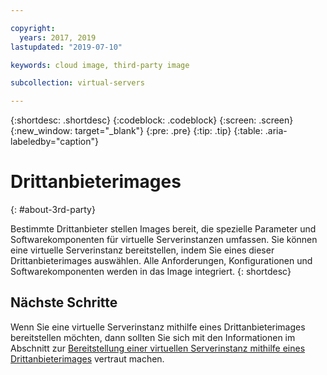 ```yaml
---

copyright:
  years: 2017, 2019
lastupdated: "2019-07-10"

keywords: cloud image, third-party image

subcollection: virtual-servers

---
```


{:shortdesc: .shortdesc}
{:codeblock: .codeblock}
{:screen: .screen}
{:new_window: target="_blank"}
{:pre: .pre}
{:tip: .tip}
{:table: .aria-labeledby="caption"}

# Drittanbieterimages
{: #about-3rd-party}

Bestimmte Drittanbieter stellen Images bereit, die spezielle Parameter und Softwarekomponenten für virtuelle Serverinstanzen umfassen. Sie können eine virtuelle Serverinstanz bereitstellen, indem Sie eines dieser Drittanbieterimages auswählen. Alle Anforderungen, Konfigurationen und Softwarekomponenten werden in das Image integriert.
{: shortdesc}

## Nächste Schritte

Wenn Sie eine virtuelle Serverinstanz mithilfe eines Drittanbieterimages bereitstellen möchten, dann sollten Sie sich mit den Informationen im Abschnitt zur [Bereitstellung einer virtuellen Serverinstanz mithilfe eines Drittanbieterimages](/docs/vsi?topic=virtual-servers-ordering-3P#ordering-3P) vertraut machen.

